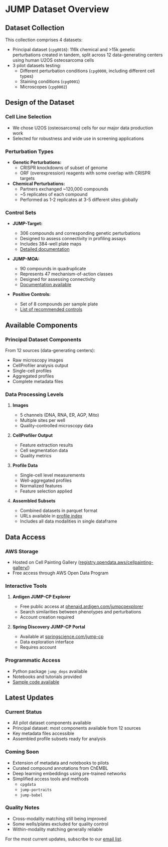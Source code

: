 # JUMP Dataset Overview

## Dataset Collection

This collection comprises 4 datasets:

- Principal dataset (`cpg0016`): 116k chemical and >15k genetic perturbations created in tandem, split across 12 data-generating centers using human U2OS osteosarcoma cells
- 3 pilot datasets testing:
  - Different perturbation conditions (`cpg0000`, including different cell types)
  - Staining conditions (`cpg0001`)
  - Microscopes (`cpg0002`)

## Design of the Dataset

### Cell Line Selection

- We chose U2OS (osteosarcoma) cells for our major data production work
- Selected for robustness and wide use in screening applications

### Perturbation Types

- **Genetic Perturbations:**
  - CRISPR knockdowns of subset of genome
  - ORF (overexpression) reagents with some overlap with CRISPR targets
- **Chemical Perturbations:**
  - Partners exchanged ~120,000 compounds
  - ~5 replicates of each compound
  - Performed as 1-2 replicates at 3-5 different sites globally

### Control Sets

- **JUMP-Target:**
  - 306 compounds and corresponding genetic perturbations
  - Designed to assess connectivity in profiling assays
  - Includes 384-well plate maps
  - [Detailed documentation](https://github.com/jump-cellpainting/JUMP-Target)

- **JUMP-MOA:**
  - 90 compounds in quadruplicate
  - Represents 47 mechanism-of-action classes
  - Designed for assessing connectivity
  - [Documentation available](https://github.com/jump-cellpainting/JUMP-MOA)

- **Positive Controls:**
  - Set of 8 compounds per sample plate
  - [List of recommended controls](https://github.com/jump-cellpainting/JUMP-Target#positive-control-compounds)

## Available Components

### Principal Dataset Components

From 12 sources (data-generating centers):

- Raw microscopy images
- CellProfiler analysis output
- Single-cell profiles
- Aggregated profiles
- Complete metadata files

### Data Processing Levels

1. **Images**
   - 5 channels (DNA, RNA, ER, AGP, Mito)
   - Multiple sites per well
   - Quality-controlled microscopy data

2. **CellProfiler Output**
   - Feature extraction results
   - Cell segmentation data
   - Quality metrics

3. **Profile Data**
   - Single-cell level measurements
   - Well-aggregated profiles
   - Normalized features
   - Feature selection applied

4. **Assembled Subsets**
   - Combined datasets in parquet format
   - URLs available in [profile index](https://github.com/jump-cellpainting/datasets/blob/main/manifests/profile_index.csv)
   - Includes all data modalities in single dataframe

## Data Access

### AWS Storage

- Hosted on Cell Painting Gallery ([registry.opendata.aws/cellpainting-gallery/](https://registry.opendata.aws/cellpainting-gallery/))
- Free access through AWS Open Data Program

### Interactive Tools

1. **Ardigen JUMP-CP Explorer**
   - Free public access at [phenaid.ardigen.com/jumpcpexplorer](https://phenaid.ardigen.com/jumpcpexplorer/)
   - Search similarities between phenotypes and perturbations
   - Account creation required

2. **Spring Discovery JUMP-CP Portal**
   - Available at [springscience.com/jump-cp](https://www.springscience.com/jump-cp)
   - Data exploration interface
   - Requires account

### Programmatic Access

- Python package `jump_deps` available
- Notebooks and tutorials provided
- [Sample code available](https://github.com/jump-cellpainting/datasets/blob/main/sample_notebook.ipynb)

## Latest Updates

### Current Status

- All pilot dataset components available
- Principal dataset: most components available from 12 sources
- Key metadata files accessible
- Assembled profile subsets ready for analysis

### Coming Soon

- Extension of metadata and notebooks to pilots
- Curated compound annotations from ChEMBL
- Deep learning embeddings using pre-trained networks
- Simplified access tools and methods
  - `cpgdata`
  - `jump-portraits`
  - `jump-babel`

### Quality Notes

- Cross-modality matching still being improved
- Some wells/plates excluded for quality control
- Within-modality matching generally reliable

For the most current updates, subscribe to our [email list](https://jump-cellpainting.broadinstitute.org/more-info).
